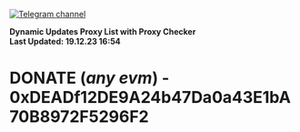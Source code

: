 [![Telegram channel](https://img.shields.io/endpoint?url=https://runkit.io/damiankrawczyk/telegram-badge/branches/master?url=https://t.me/n4z4v0d)](https://t.me/n4z4v0d) 

**Dynamic Updates Proxy List with Proxy Checker**  
**Last Updated: 19.12.23 16:54**

# DONATE (_any evm_) - 0xDEADf12DE9A24b47Da0a43E1bA70B8972F5296F2
